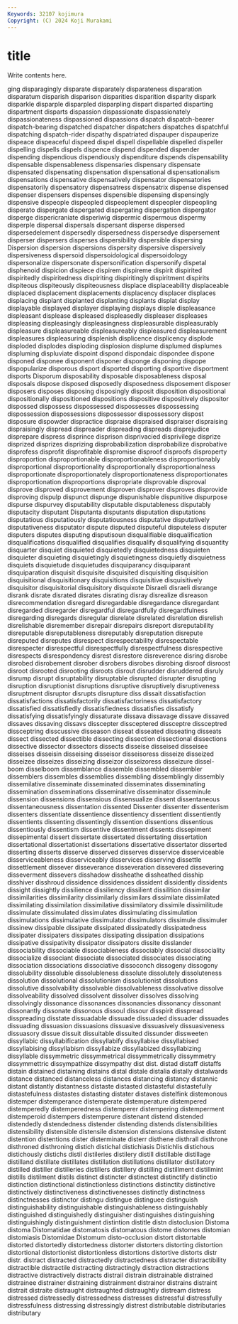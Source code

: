 ```yaml
---
Keywords: 32107 kojimura
Copyright: (C) 2024 Koji Murakami
---
```


# title

Write contents here.



ging disparagingly disparate disparately disparateness disparation disparatum disparish
disparison disparities disparition disparity dispark disparkle disparple disparpled disparpling dispart
disparted disparting dispartment disparts dispassion dispassionate dispassionately dispassionateness dispassioned dispassions
dispatch dispatch-bearer dispatch-bearing dispatched dispatcher dispatchers dispatches dispatchful dispatching dispatch-rider
dispathy dispatriated dispauper dispauperize dispeace dispeaceful dispeed dispel dispell dispellable
dispelled dispeller dispelling dispells dispels dispence dispend dispended dispender dispending
dispendious dispendiously dispenditure dispends dispensability dispensable dispensableness dispensaries dispensary dispensate
dispensated dispensating dispensation dispensational dispensationalism dispensations dispensative dispensatively dispensator dispensatories
dispensatorily dispensatory dispensatress dispensatrix dispense dispensed dispenser dispensers dispenses dispensible
dispensing dispensingly dispensive dispeople dispeopled dispeoplement dispeopler dispeopling disperato dispergate
dispergated dispergating dispergation dispergator disperge dispericraniate disperiwig dispermic dispermous dispermy
disperple dispersal dispersals dispersant disperse dispersed dispersedelement dispersedly dispersedness dispersedye
dispersement disperser dispersers disperses dispersibility dispersible dispersing Dispersion dispersion dispersions
dispersity dispersive dispersively dispersiveness dispersoid dispersoidological dispersoidology dispersonalize dispersonate dispersonification
dispersonify dispetal disphenoid dispicion dispiece dispirem dispireme dispirit dispirited dispiritedly
dispiritedness dispiriting dispiritingly dispiritment dispirits dispiteous dispiteously dispiteousness displace displaceability
displaceable displaced displacement displacements displacency displacer displaces displacing displant displanted
displanting displants displat display displayable displayed displayer displaying displays disple
displeasance displeasant displease displeased displeasedly displeaser displeases displeasing displeasingly displeasingness
displeasurable displeasurably displeasure displeasureable displeasureably displeasured displeasurement displeasures displeasuring displenish
displicence displicency displode disploded displodes disploding displosion displume displumed displumes
displuming displuviate dispoint dispond dispondaic dispondee dispone disponed disponee disponent
disponer disponge disponing dispope dispopularize disporous disport disported disporting disportive
disportment disports Disporum disposability disposable disposableness disposal disposals dispose disposed
disposedly disposedness disposement disposer disposers disposes disposing disposingly disposit disposition
dispositional dispositionally dispositioned dispositions dispositive dispositively dispositor dispossed dispossess dispossessed
dispossesses dispossessing dispossession dispossessions dispossessor dispossessory dispost disposure dispowder dispractice
dispraise dispraised dispraiser dispraising dispraisingly dispread dispreader dispreading dispreads disprejudice
disprepare dispress disprince disprison disprivacied disprivilege disprize disprized disprizes disprizing
disprobabilization disprobabilize disprobative disprofess disprofit disprofitable dispromise disproof disproofs disproperty
disproportion disproportionable disproportionableness disproportionably disproportional disproportionality disproportionally disproportionalness disproportionate disproportionately
disproportionateness disproportionates disproportionation disproportions dispropriate disprovable disproval disprove disproved disprovement
disproven disprover disproves disprovide disproving dispulp dispunct dispunge dispunishable dispunitive
dispurpose dispurse dispurvey disputability disputable disputableness disputably disputacity disputant Disputanta
disputants disputation disputations disputatious disputatiously disputatiousness disputative disputatively disputativeness disputator
dispute disputed disputeful disputeless disputer disputers disputes disputing disputisoun disqualifiable
disqualification disqualifications disqualified disqualifies disqualify disqualifying disquantity disquarter disquiet disquieted
disquietedly disquietedness disquieten disquieter disquieting disquietingly disquietingness disquietly disquietness disquiets
disquietude disquietudes disquiparancy disquiparant disquiparation disquisit disquisite disquisited disquisiting disquisition
disquisitional disquisitionary disquisitions disquisitive disquisitively disquisitor disquisitorial disquisitory disquixote Disraeli
disraeli disrange disrank disrate disrated disrates disrating disray disrealize disreason
disrecommendation disregard disregardable disregardance disregardant disregarded disregarder disregardful disregardfully disregardfulness
disregarding disregards disregular disrelate disrelated disrelation disrelish disrelishable disremember disrepair
disrepairs disreport disreputability disreputable disreputableness disreputably disreputation disrepute disreputed disreputes
disrespect disrespectability disrespectable disrespecter disrespectful disrespectfully disrespectfulness disrespective disrespects disrespondency
disrest disrestore disreverence disring disrobe disrobed disrobement disrober disrobers disrobes
disrobing disroof disroost disroot disrooted disrooting disroots disrout disrudder disruddered
disruly disrump disrupt disruptability disruptable disrupted disrupter disrupting disruption disruptionist
disruptions disruptive disruptively disruptiveness disruptment disruptor disrupts disrupture diss dissait
dissatisfaction dissatisfactions dissatisfactorily dissatisfactoriness dissatisfactory dissatisfied dissatisfiedly dissatisfiedness dissatisfies dissatisfy
dissatisfying dissatisfyingly dissaturate dissava dissavage dissave dissaved dissaves dissaving dissavs
disscepter dissceptered dissceptre dissceptred dissceptring disscussive disseason disseat disseated disseating
disseats dissect dissected dissectible dissecting dissection dissectional dissections dissective dissector
dissectors dissects disseise disseised disseisee disseises disseisin disseising disseisor disseisoress
disseize disseized disseizee disseizes disseizing disseizor disseizoress disseizure dissel-boom disselboom
dissemblance dissemble dissembled dissembler dissemblers dissembles dissemblies dissembling dissemblingly dissembly
dissemilative disseminate disseminated disseminates disseminating dissemination disseminations disseminative disseminator disseminule
dissension dissensions dissensious dissensualize dissent dissentaneous dissentaneousness dissentation dissented Dissenter
dissenter dissenterism dissenters dissentiate dissentience dissentiency dissentient dissentiently dissentients dissenting
dissentingly dissention dissentions dissentious dissentiously dissentism dissentive dissentment dissents dissepiment
dissepimental dissert dissertate dissertated dissertating dissertation dissertational dissertationist dissertations dissertative
dissertator disserted disserting disserts disserve disserved disserves disservice disserviceable disserviceableness
disserviceably disservices disserving dissettle dissettlement dissever disseverance disseveration dissevered dissevering
disseverment dissevers disshadow dissheathe dissheathed disship disshiver disshroud dissidence dissidences
dissident dissidently dissidents dissight dissightly dissilience dissiliency dissilient dissilition dissimilar
dissimilarities dissimilarity dissimilarly dissimilars dissimilate dissimilated dissimilating dissimilation dissimilative dissimilatory
dissimile dissimilitude dissimulate dissimulated dissimulates dissimulating dissimulation dissimulations dissimulative dissimulator
dissimulators dissimule dissimuler dissinew dissipable dissipate dissipated dissipatedly dissipatedness dissipater
dissipaters dissipates dissipating dissipation dissipations dissipative dissipativity dissipator dissipators dissite
disslander dissociability dissociable dissociableness dissociably dissocial dissociality dissocialize dissociant dissociate
dissociated dissociates dissociating dissociation dissociations dissociative dissoconch dissogeny dissogony dissolubility
dissoluble dissolubleness dissolute dissolutely dissoluteness dissolution dissolutional dissolutionism dissolutionist dissolutions
dissolutive dissolvability dissolvable dissolvableness dissolvative dissolve dissolveability dissolved dissolvent dissolver
dissolves dissolving dissolvingly dissonance dissonances dissonancies dissonancy dissonant dissonantly dissonate
dissonous dissoul dissour disspirit disspread disspreading disstate dissuadable dissuade dissuaded
dissuader dissuades dissuading dissuasion dissuasions dissuasive dissuasively dissuasiveness dissuasory dissue
dissuit dissuitable dissuited dissunder dissweeten dissyllabic dissyllabification dissyllabify dissyllabise dissyllabised
dissyllabising dissyllabism dissyllabize dissyllabized dissyllabizing dissyllable dissymmetric dissymmetrical dissymmetrically dissymmetry
dissymmettric dissympathize dissympathy dist dist. distad distaff distaffs distain distained
distaining distains distal distale distalia distally distalwards distance distanced distanceless
distances distancing distancy distannic distant distantly distantness distaste distasted distasteful
distastefully distastefulness distastes distasting distater distaves distelfink distemonous distemper distemperance
distemperate distemperature distempered distemperedly distemperedness distemperer distempering distemperment distemperoid distempers
distemperure distenant distend distended distendedly distendedness distender distending distends distensibilities
distensibility distensible distensile distension distensions distensive distent distention distentions dister
disterminate disterr disthene disthrall disthrone disthroned disthroning distich distichal distichiasis
Distichlis distichous distichously distichs distil distileries distilery distill distillable distillage
distilland distillate distillates distillation distillations distillator distillatory distilled distiller distilleries
distillers distillery distilling distillment distillmint distills distilment distils distinct distincter
distinctest distinctify distinctio distinction distinctional distinctionless distinctions distinctity distinctive distinctively
distinctiveness distinctivenesses distinctly distinctness distinctnesses distinctor distingu distingue distinguee distinguish
distinguishability distinguishable distinguishableness distinguishably distinguished distinguishedly distinguisher distinguishes distinguishing distinguishingly
distinguishment distintion distitle distn distoclusion Distoma distoma Distomatidae distomatosis distomatous
distome distomes distomian distomiasis Distomidae Distomum disto-occlusion distort distortable distorted
distortedly distortedness distorter distorters distorting distortion distortional distortionist distortionless distortions
distortive distorts distr distr. distract distracted distractedly distractedness distracter distractibility
distractible distractile distracting distractingly distraction distractions distractive distractively distracts distrail
distrain distrainable distrained distrainee distrainer distraining distrainment distrainor distrains distraint
distrait distraite distraught distraughted distraughtly distream distress distressed distressedly distressedness
distresses distressful distressfully distressfulness distressing distressingly distrest distributable distributaries distributary

